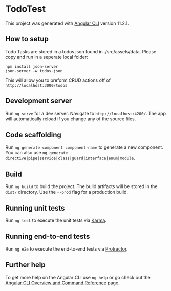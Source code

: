 # TodoTest

This project was generated with [Angular CLI](https://github.com/angular/angular-cli) version 11.2.1.

## How to setup

Todo Tasks are stored in a todos.json found in ./src/assets/data.
Please copy and run in a seperate local folder: 

    npm install json-server
    json-server -w todos.json

This will allow you to preform CRUD actions off of `http://localhost:3000/todos`

## Development server

Run `ng serve` for a dev server. Navigate to `http://localhost:4200/`. The app will automatically reload if you change any of the source files.

## Code scaffolding

Run `ng generate component component-name` to generate a new component. You can also use `ng generate directive|pipe|service|class|guard|interface|enum|module`.

## Build

Run `ng build` to build the project. The build artifacts will be stored in the `dist/` directory. Use the `--prod` flag for a production build.

## Running unit tests

Run `ng test` to execute the unit tests via [Karma](https://karma-runner.github.io).

## Running end-to-end tests

Run `ng e2e` to execute the end-to-end tests via [Protractor](http://www.protractortest.org/).

## Further help

To get more help on the Angular CLI use `ng help` or go check out the [Angular CLI Overview and Command Reference](https://angular.io/cli) page.
